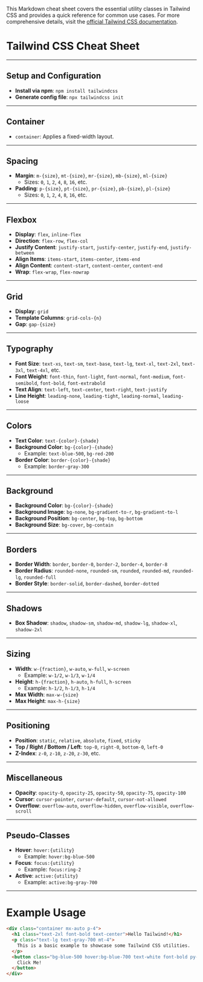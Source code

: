 This Markdown cheat sheet covers the essential utility classes in Tailwind CSS and provides a quick reference for common use cases. For more comprehensive details, visit the [official Tailwind CSS documentation](https://tailwindcss.com/docs).

# Tailwind CSS Cheat Sheet

---

## Setup and Configuration
- **Install via npm**: `npm install tailwindcss`
- **Generate config file**: `npx tailwindcss init`

---

## Container
- `container`: Applies a fixed-width layout.

---

## Spacing
- **Margin**: `m-{size}`, `mt-{size}`, `mr-{size}`, `mb-{size}`, `ml-{size}`
  - Sizes: `0`, `1`, `2`, `4`, `8`, `16`, etc.
- **Padding**: `p-{size}`, `pt-{size}`, `pr-{size}`, `pb-{size}`, `pl-{size}`
  - Sizes: `0`, `1`, `2`, `4`, `8`, `16`, etc.

---

## Flexbox
- **Display**: `flex`, `inline-flex`
- **Direction**: `flex-row`, `flex-col`
- **Justify Content**: `justify-start`, `justify-center`, `justify-end`, `justify-between`
- **Align Items**: `items-start`, `items-center`, `items-end`
- **Align Content**: `content-start`, `content-center`, `content-end`
- **Wrap**: `flex-wrap`, `flex-nowrap`

---

## Grid
- **Display**: `grid`
- **Template Columns**: `grid-cols-{n}`
- **Gap**: `gap-{size}`

---

## Typography
- **Font Size**: `text-xs`, `text-sm`, `text-base`, `text-lg`, `text-xl`, `text-2xl`, `text-3xl`, `text-4xl`, etc.
- **Font Weight**: `font-thin`, `font-light`, `font-normal`, `font-medium`, `font-semibold`, `font-bold`, `font-extrabold`
- **Text Align**: `text-left`, `text-center`, `text-right`, `text-justify`
- **Line Height**: `leading-none`, `leading-tight`, `leading-normal`, `leading-loose`

---

## Colors
- **Text Color**: `text-{color}-{shade}`
- **Background Color**: `bg-{color}-{shade}`
  - Example: `text-blue-500`, `bg-red-200`
- **Border Color**: `border-{color}-{shade}`
  - Example: `border-gray-300`

---

## Background
- **Background Color**: `bg-{color}-{shade}`
- **Background Image**: `bg-none`, `bg-gradient-to-r`, `bg-gradient-to-l`
- **Background Position**: `bg-center`, `bg-top`, `bg-bottom`
- **Background Size**: `bg-cover`, `bg-contain`

---

## Borders
- **Border Width**: `border`, `border-0`, `border-2`, `border-4`, `border-8`
- **Border Radius**: `rounded-none`, `rounded-sm`, `rounded`, `rounded-md`, `rounded-lg`, `rounded-full`
- **Border Style**: `border-solid`, `border-dashed`, `border-dotted`

---

## Shadows
- **Box Shadow**: `shadow`, `shadow-sm`, `shadow-md`, `shadow-lg`, `shadow-xl`, `shadow-2xl`

---

## Sizing
- **Width**: `w-{fraction}`, `w-auto`, `w-full`, `w-screen`
  - Example: `w-1/2`, `w-1/3`, `w-1/4`
- **Height**: `h-{fraction}`, `h-auto`, `h-full`, `h-screen`
  - Example: `h-1/2`, `h-1/3`, `h-1/4`
- **Max Width**: `max-w-{size}`
- **Max Height**: `max-h-{size}`

---

## Positioning
- **Position**: `static`, `relative`, `absolute`, `fixed`, `sticky`
- **Top / Right / Bottom / Left**: `top-0`, `right-0`, `bottom-0`, `left-0`
- **Z-Index**: `z-0`, `z-10`, `z-20`, `z-30`, etc.

---

## Miscellaneous
- **Opacity**: `opacity-0`, `opacity-25`, `opacity-50`, `opacity-75`, `opacity-100`
- **Cursor**: `cursor-pointer`, `cursor-default`, `cursor-not-allowed`
- **Overflow**: `overflow-auto`, `overflow-hidden`, `overflow-visible`, `overflow-scroll`

---

## Pseudo-Classes
- **Hover**: `hover:{utility}` 
  - Example: `hover:bg-blue-500`
- **Focus**: `focus:{utility}`
  - Example: `focus:ring-2`
- **Active**: `active:{utility}`
  - Example: `active:bg-gray-700`

---

# Example Usage

```html
<div class="container mx-auto p-4">
  <h1 class="text-2xl font-bold text-center">Hello Tailwind!</h1>
  <p class="text-lg text-gray-700 mt-4">
    This is a basic example to showcase some Tailwind CSS utilities.
  </p>
  <button class="bg-blue-500 hover:bg-blue-700 text-white font-bold py-2 px-4 rounded">
    Click Me!
  </button>
</div>

